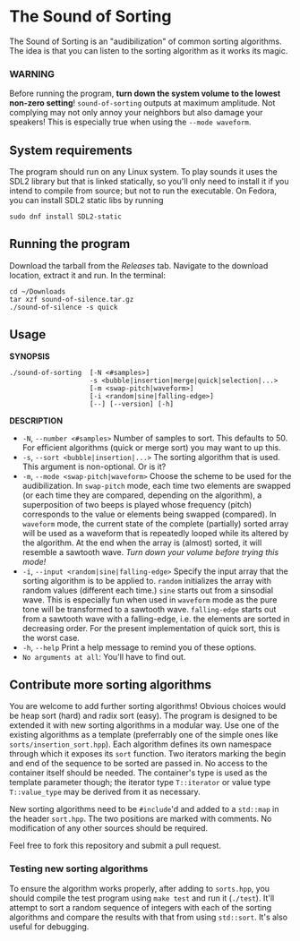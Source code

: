 # The Sound of Sorting

The Sound of Sorting is an "audibilization" of common sorting algorithms. The
idea is that you can listen to the sorting algorithm as it works its magic.

### WARNING

Before running the program, **turn down the system volume to the lowest
non-zero setting**! `sound-of-sorting` outputs at maximum amplitude. Not
complying may not only annoy your neighbors but also damage your speakers!
This is especially true when using the `--mode waveform`.

## System requirements

The program should run on any Linux system. To play sounds it uses the SDL2
library but that is linked statically, so you'll only need to install it if you
intend to compile from source; but not to run the executable. On Fedora, you
can install SDL2 static libs by running

    sudo dnf install SDL2-static

## Running the program

Download the tarball from the *Releases* tab. Navigate to the download location,
extract it and run. In the terminal:

    cd ~/Downloads
    tar xzf sound-of-silence.tar.gz
    ./sound-of-silence -s quick
    
## Usage

**SYNOPSIS**

    ./sound-of-sorting  [-N <#samples>]
                        -s <bubble|insertion|merge|quick|selection|...>
                        [-m <swap-pitch|waveform>]
                        [-i <random|sine|falling-edge>]
                        [--] [--version] [-h]

**DESCRIPTION**

 * `-N`, `--number <#samples>` Number of samples to sort. This
   defaults to 50. For efficient algorithms (quick or merge sort) you may want
   to up this.
 * `-s`, `--sort <bubble|insertion|...>` The sorting algorithm that is used.
   This argument is non-optional. Or is it?
 * `-m`, `--mode <swap-pitch|waveform>` Choose the scheme to be used for the
   audibilization. In `swap-pitch` mode, each time two elements are swapped
   (or each time they are compared, depending on the algorithm), a superposition
   of two beeps is played whose frequency (pitch) corresponds to the value or
   elements being swapped (compared). In `waveform` mode, the current state of
   the complete (partially) sorted array will be used as a waveform that is
   repeatedly looped while its altered by the algorithm. At the end when the
   array is (almost) sorted, it will resemble a sawtooth wave. _Turn down your
   volume before trying this mode!_
 * `-i`, `--input <random|sine|falling-edge>` Specify the input array that the
   sorting algorithm is to be applied to. `random` initializes the array with
   random values (different each time.) `sine` starts out from a sinsodial wave.
   This is especially fun when used in `waveform` mode as the pure tone will be
   transformed to a sawtooth wave. `falling-edge` starts out from a sawtooth
   wave with a falling-edge, i.e. the elements are sorted in decreasing order.
   For the present implementation of quick sort, this is the worst case.
 * `-h`, `--help` Print a help message to remind you of these options.
 * `No arguments at all`: You'll have to find out.

## Contribute more sorting algorithms

You are welcome to add further sorting algorithms! Obvious choices would be
heap sort (hard) and radix sort (easy). The program is designed to be extended it
with new sorting algorithms in a modular way. Use one of the existing algorithms as
a template (preferrably one of the simple ones like `sorts/insertion_sort.hpp`).
Each algorithm defines its own namespace through which it exposes its `sort`
function. Two iterators marking the begin and end of the sequence to be sorted
are passed in. No access to the container itself should be needed. The
container's type is used as the template parameter though; the iterator type
`T::iterator` or value type `T::value_type` may be derived from it as necessary.

New sorting algorithms need to be `#include`'d and added to a `std::map` in the
header `sort.hpp`. The two positions are marked with comments. No modification
of any other sources should be required.

Feel free to fork this repository and submit a pull request.

### Testing new sorting algorithms

To ensure the algorithm works properly, after adding to `sorts.hpp`, you should
compile the test program using `make test` and run it (`./test`). It'll attempt
to sort a random sequence of integers with each of the sorting algorithms and
compare the results with that from using `std::sort`. It's also useful for
debugging.
